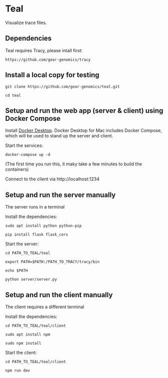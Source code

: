 # Teal
Visualize trace files.

Dependencies
------------

Teal requires Tracy, please intall first:

`https://github.com/gear-genomics/tracy`


Install a local copy for testing
--------------------------------

`git clone https://github.com/gear-genomics/teal.git`

`cd teal`


## Setup and run the web app (server & client) using Docker Compose

Install [Docker Desktop](https://docs.docker.com/desktop/mac/install/). Docker Desktop for Mac includes Docker Compose, which will be used to stand up the server and client.

Start the services:

`docker-compose up -d`

(The first time you run this, it maky take a few minutes to build the containers)

Connect to the client via http://localhost:1234

Setup and run the server manually
------------------------

The server runs in a terminal

Install the dependencies:

`sudo apt install python python-pip`

`pip install flask flask_cors`

Start the server:

`cd PATH_TO_TEAL/teal`

`export PATH=$PATH:/PATH_TO_TRACY/tracy/bin`

`echo $PATH`

`python server/server.py`

Setup and run the client manually
------------------------

The client requires a different terminal

Install the dependencies:

`cd PATH_TO_TEAL/teal/client`

`sudo apt install npm`

`sudo npm install`

Start the client:

`cd PATH_TO_TEAL/teal/client`

`npm run dev`


